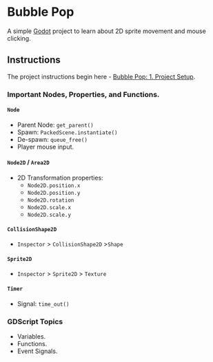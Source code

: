 # Bubble Pop
A simple [Godot](https://godotengine.org/) project to learn about 2D sprite movement and mouse clicking.

## Instructions
The project instructions begin here - [Bubble Pop: 1. Project Setup](https://gitlab.com/kirkja-leikjahonnunar/knowhow/-/tree/main/Tinker/Drills/BubblePop/1.%20Project%20Setup%20).


### Important Nodes, Properties, and Functions.

#### `Node`
- Parent Node: `get_parent()`
- Spawn: `PackedScene.instantiate()`
- De-spawn: `queue_free()`
- Player mouse input.

#### `Node2D` / `Area2D`
- 2D Transformation properties:
  - `Node2D.position.x`
  - `Node2D.position.y`
  - `Node2D.rotation`
  - `Node2D.scale.x`
  - `Node2D.scale.y`

#### `CollisionShape2D`
- `Inspector` > `CollisionShape2D` >`Shape`

#### `Sprite2D`
- `Inspector` > `Sprite2D` > `Texture`

#### `Timer`
- Signal: `time_out()`

### GDScript Topics
- Variables.
- Functions.
- Event Signals.
